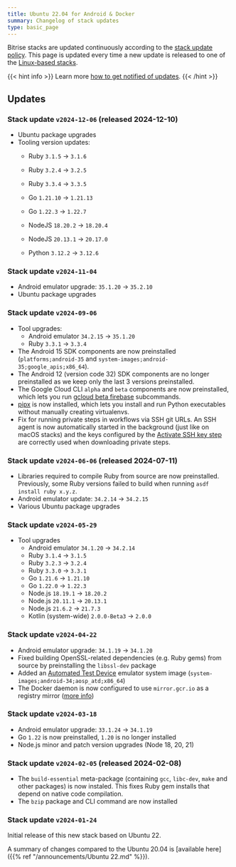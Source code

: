 ```yaml
---
title: Ubuntu 22.04 for Android & Docker
summary: Changelog of stack updates
type: basic_page
---
```


Bitrise stacks are updated continuously according to the [stack update policy](https://devcenter.bitrise.io/en/infrastructure/build-stacks/stack-update-policy.html). This page is updated every time a new update is released to one of the [Linux-based stacks](/platform/linux).

{{< hint info >}}
Learn more [how to get notified of updates](../tips/Get%20notified.md).
{{< /hint >}}

## Updates

### Stack update `v2024-12-06` (released 2024-12-10)

- Ubuntu package upgrades
- Tooling version updates:
    - Ruby `3.1.5` → `3.1.6`
    - Ruby `3.2.4` → `3.2.5`
    - Ruby `3.3.4` → `3.3.5`

    - Go `1.21.10` → `1.21.13`
    - Go `1.22.3` → `1.22.7`

    - NodeJS `18.20.2` → `18.20.4`
    - NodeJS `20.13.1` → `20.17.0`

    - Python `3.12.2` → `3.12.6`


### Stack update `v2024-11-04`

- Android emulator upgrade: `35.1.20` -> `35.2.10`
- Ubuntu package upgrades

### Stack update `v2024-09-06`

- Tool upgrades:
    - Android emulator `34.2.15` -> `35.1.20`
    - Ruby `3.3.1` → `3.3.4`
- The Android 15 SDK components are now preinstalled (`platforms;android-35` and `system-images;android-35;google_apis;x86_64`).
- The Android 12 (version code 32) SDK components are no longer preinstalled as we keep only the last 3 versions preinstalled.
- The Google Cloud CLI `alpha` and `beta` components are now preinstalled, which lets you run [gcloud beta firebase](https://cloud.google.com/sdk/gcloud/reference/beta/firebase) subcommands.
- [pipx](https://github.com/pypa/pipx) is now installed, which lets you install and run Python executables without manually creating virtualenvs.
- Fix for running private steps in workflows via SSH git URLs. An SSH agent is now automatically started in the background (just like on macOS stacks) and the keys configured by the [Activate SSH key step](https://github.com/bitrise-steplib/steps-activate-ssh-key) are correctly used when downloading private steps.

### Stack update `v2024-06-06` (released 2024-07-11)

- Libraries required to compile Ruby from source are now preinstalled. Previously, some Ruby versions failed to build when running `asdf install ruby x.y.z`.
- Android emulator update: `34.2.14` -> `34.2.15`
- Various Ubuntu package upgrades


### Stack update `v2024-05-29`

- Tool upgrades
    - Android emulator `34.1.20` -> `34.2.14`
    - Ruby `3.1.4` → `3.1.5`
    - Ruby `3.2.3` → `3.2.4`
    - Ruby `3.3.0` → `3.3.1`
    - Go `1.21.6` → `1.21.10`
    - Go `1.22.0` → `1.22.3`
    - Node.js `18.19.1` -> `18.20.2`
    - Node.js `20.11.1` → `20.13.1`
    - Node.js `21.6.2` → `21.7.3`
    - Kotlin (system-wide) `2.0.0-Beta3` -> `2.0.0`

### Stack update `v2024-04-22`

- Android emulator upgrade: `34.1.19` -> `34.1.20`
- Fixed building OpenSSL-related dependencies (e.g. Ruby gems) from source by preinstalling the `libssl-dev` package
- Added an [Automated Test Device](https://developer.android.com/studio/test/gradle-managed-devices#gmd-atd) emulator system image (`system-images;android-34;aosp_atd;x86_64`)
- The Docker daemon is now configured to use `mirror.gcr.io` as a registry mirror ([more info](https://cloud.google.com/artifact-registry/docs/pull-cached-dockerhub-images))

### Stack update `v2024-03-18`

- Android emulator upgrade: `33.1.24` -> `34.1.19`
- Go `1.22` is now preinstalled, `1.20` is no longer installed
- Node.js minor and patch version upgrades (Node 18, 20, 21)

### Stack update `v2024-02-05` (released 2024-02-08)

- The `build-essential` meta-package (containing `gcc`, `libc-dev`, `make` and other packages) is now instaled. This fixes Ruby gem installs that depend on native code compilation.
- The `bzip` package and CLI command are now installed

### Stack update `v2024-01-24`

Initial release of this new stack based on Ubuntu 22.

A summary of changes compared to the Ubuntu 20.04 is [available here]({{% ref "/announcements/Ubuntu 22.md" %}}).

